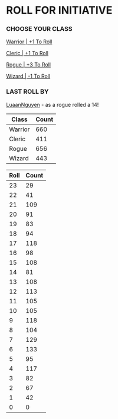 # ROLL FOR INITIATIVE
### CHOOSE YOUR CLASS

[Warrior | +1 To Roll](https://github.com/benjaminsampica/benjaminsampica/issues/new?title=roll%7Cwarrior&body=Just+click+%27Submit+new+issue%27.)

[Cleric | +1 To Roll](https://github.com/benjaminsampica/benjaminsampica/issues/new?title=roll%7Ccleric&body=Just+click+%27Submit+new+issue%27.)

[Rogue | +3 To Roll](https://github.com/benjaminsampica/benjaminsampica/issues/new?title=roll%7Crogue&body=Just+click+%27Submit+new+issue%27.)

[Wizard | -1 To Roll](https://github.com/benjaminsampica/benjaminsampica/issues/new?title=roll%7Cwizard&body=Just+click+%27Submit+new+issue%27.)
### LAST ROLL BY
[LuaanNguyen](https://www.github.com/LuaanNguyen) - as a rogue rolled a 14!

|Class|Count|
|-|-|
|Warrior|660|
|Cleric|411|
|Rogue|656|
|Wizard|443|

|Roll|Count|
|-|-|
|23|29
|22|41
|21|109
|20|91
|19|83
|18|94
|17|118
|16|98
|15|108
|14|81
|13|108
|12|113
|11|105
|10|105
|9|118
|8|104
|7|129
|6|133
|5|95
|4|117
|3|82
|2|67
|1|42
|0|0
